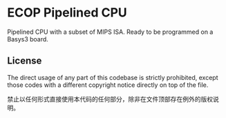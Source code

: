 # ECOP Pipelined CPU

Pipelined CPU with a subset of MIPS ISA. Ready to be programmed on a Basys3 board.

## License

The direct usage of any part of this codebase is strictly prohibited, except those codes with a different copyright notice directly on top of the file.

禁止以任何形式直接使用本代码的任何部分，除非在文件顶部存在例外的版权说明。
